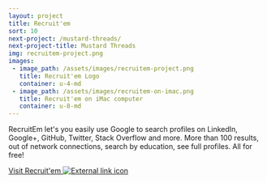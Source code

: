 ```yaml
---
layout: project
title: Recruit'em
sort: 10
next-project: /mustard-threads/
next-project-title: Mustard Threads
img: recruitem-project.png
images:
 - image_path: /assets/images/recruitem-project.png
   title: Recruit'em Logo
   container: u-4-md
 - image_path: /assets/images/recruitem-on-imac.png
   title: Recruit'em on iMac computer
   container: u-8-md
---
```


RecruitEm let's you easily use Google to search profiles on LinkedIn, Google+, GitHub, Twitter, Stack Overflow and more. More than 100 results, out of network connections, search by education, see full profiles. All for free!

<a href="http://recruitem.net">
	Visit Recruit'em <img src="{{ site.baseurl }}/assets/images/external-link.svg" alt="External link icon">
</a>
